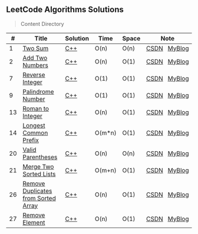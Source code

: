 ## LeetCode Algorithms Solutions

> Content Directory

|#|Title|Solution|Time|Space|Note|
|---|---|---|---|---|---|
|1|[Two Sum](https://leetcode.com/problems/two-sum/#/description)|[C++](https://github.com/htdwade/LeetCode/blob/master/01.TwoSum/TwoSum.cpp)|O(n)|O(n)|[CSDN](https://blog.csdn.net/u013507678/article/details/80292550)&nbsp;&nbsp;&nbsp;[MyBlog](https://htdwade.github.io/2018/05/12/two-sum/)|
|2|[Add Two Numbers](https://leetcode.com/problems/add-two-numbers/#/description)|[C++](https://github.com/htdwade/LeetCode/blob/master/02.AddTwoNumbers/AddTwoNumbers.cpp)|O(n)|O(1)|[CSDN](https://blog.csdn.net/u013507678/article/details/80292600)&nbsp;&nbsp;&nbsp;[MyBlog](https://htdwade.github.io/2018/05/12/add-two-numbers/)|
|7|[Reverse Integer](https://leetcode.com/problems/reverse-integer/description/)|[C++](https://github.com/htdwade/LeetCode/blob/master/07.ReverseInteger/ReverseInteger.cpp)|O(1)|O(1)|[CSDN](https://blog.csdn.net/u013507678/article/details/80293420)&nbsp;&nbsp;&nbsp;[MyBlog](https://htdwade.github.io/2018/05/12/reverse-integer/)|
|9|[Palindrome Number](https://leetcode.com/problems/palindrome-number/description/)|[C++](https://github.com/htdwade/LeetCode/blob/master/09.PalindromeNumber/PalindromeNumber.cpp)|O(1)|O(1)|[CSDN](https://blog.csdn.net/u013507678/article/details/80310668)&nbsp;&nbsp;&nbsp;[MyBlog](https://htdwade.github.io/2018/05/14/palindrome-number/)|
|13|[Roman to Integer](https://leetcode.com/problems/roman-to-integer/description/)|[C++](https://github.com/htdwade/LeetCode/blob/master/13.RomanToInteger/RomanToInteger.cpp)|O(n)|O(1)|[CSDN](https://blog.csdn.net/u013507678/article/details/80311965)&nbsp;&nbsp;&nbsp;[MyBlog](https://htdwade.github.io/2018/05/14/roman-to-integer/)|
|14|[Longest Common Prefix](https://leetcode.com/problems/longest-common-prefix/description/)|[C++](https://github.com/htdwade/LeetCode/blob/master/14.LongestCommonPrefix/LongestCommonPrefix.cpp)|O(m*n)|O(1)|[CSDN](https://blog.csdn.net/u013507678/article/details/80313599)&nbsp;&nbsp;&nbsp;[MyBlog](https://htdwade.github.io/2018/05/14/longest-common-prefix/)|
|20|[Valid Parentheses](https://leetcode.com/problems/valid-parentheses/description/)|[C++](https://github.com/htdwade/LeetCode/blob/master/20.ValidParentheses/ValidParentheses.cpp)|O(n)|O(n)|[CSDN](https://blog.csdn.net/u013507678/article/details/80328771)&nbsp;&nbsp;&nbsp;[MyBlog](https://htdwade.github.io/2018/05/15/valid-parentheses/)|
|21|[Merge Two Sorted Lists](https://leetcode.com/problems/merge-two-sorted-lists/description/)|[C++](https://github.com/htdwade/LeetCode/blob/master/21.MergeTwoSortedLists/MergeTwoSortedLists.cpp)|O(m+n)|O(1)|[CSDN](https://blog.csdn.net/u013507678/article/details/80329244)&nbsp;&nbsp;&nbsp;[MyBlog](https://htdwade.github.io/2018/05/15/merge-two-sorted-lists/)|
|26|[Remove Duplicates from Sorted Array](https://leetcode.com/problems/remove-duplicates-from-sorted-array/description/)|[C++](https://github.com/htdwade/LeetCode/blob/master/26.RemoveDuplicatesFromSortedArray/RemoveDuplicatesFromSortedArray.cpp)|O(n)|O(1)|[CSDN](https://blog.csdn.net/u013507678/article/details/80330314)&nbsp;&nbsp;&nbsp;[MyBlog](https://htdwade.github.io/2018/05/15/remove-duplicates-from-sorted-array/)|
|27|[Remove Element](https://leetcode.com/problems/remove-element/description/)|[C++](https://github.com/htdwade/LeetCode/blob/master/27.RemoveElement/RemoveElement.cpp)|O(n)|O(1)|[CSDN](https://blog.csdn.net/u013507678/article/details/80342338)&nbsp;&nbsp;&nbsp;[MyBlog](https://htdwade.github.io/2018/05/16/remove-element/)|